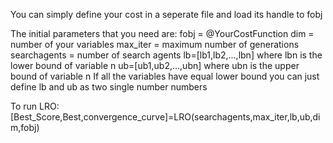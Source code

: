 You can simply define your cost in a seperate file and load its handle to fobj 

The initial parameters that you need are:
fobj = @YourCostFunction
dim = number of your variables
max_iter = maximum number of generations
searchagents = number of search agents
lb=[lb1,lb2,...,lbn] where lbn is the lower bound of variable n
ub=[ub1,ub2,...,ubn] where ubn is the upper bound of variable n
If all the variables have equal lower bound you can just define lb and ub as two single number numbers

To run LRO: [Best_Score,Best,convergence_curve]=LRO(searchagents,max_iter,lb,ub,dim,fobj)
